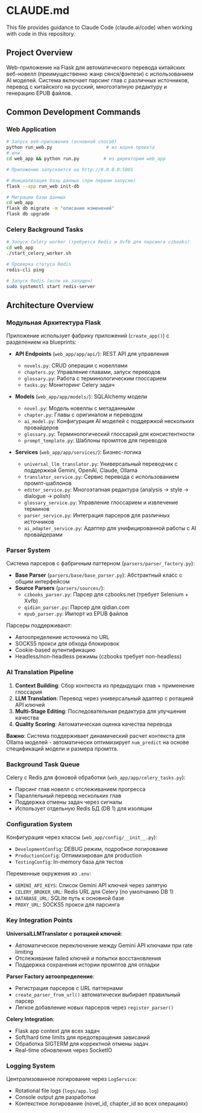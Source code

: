 # CLAUDE.md

This file provides guidance to Claude Code (claude.ai/code) when working with code in this repository.

## Project Overview

Web-приложение на Flask для автоматического перевода китайских веб-новелл (преимущественно жанр сянся/фэнтези) с использованием AI моделей. Система включает парсинг глав с различных источников, перевод с китайского на русский, многоэтапную редактуру и генерацию EPUB файлов.

## Common Development Commands

### Web Application
```bash
# Запуск веб-приложения (основной способ)
python run_web.py                    # из корня проекта
# или
cd web_app && python run.py         # из директории web_app

# Приложение запускается на http://0.0.0.0:5001

# Инициализация базы данных (при первом запуске)
flask --app run_web init-db

# Миграции базы данных
cd web_app
flask db migrate -m "описание изменений"
flask db upgrade
```

### Celery Background Tasks
```bash
# Запуск Celery worker (требуется Redis и Xvfb для парсинга czbooks)
cd web_app
./start_celery_worker.sh

# Проверка статуса Redis
redis-cli ping

# Запуск Redis (если не запущен)
sudo systemctl start redis-server
```

## Architecture Overview

### Модульная Архитектура Flask

Приложение использует фабрику приложений (`create_app()`) с разделением на blueprints:

- **API Endpoints** (`web_app/app/api/`): REST API для управления
  - `novels.py`: CRUD операции с новеллами
  - `chapters.py`: Управление главами, запуск переводов
  - `glossary.py`: Работа с терминологическим глоссарием
  - `tasks.py`: Мониторинг Celery задач

- **Models** (`web_app/app/models/`): SQLAlchemy модели
  - `novel.py`: Модель новеллы с метаданными
  - `chapter.py`: Главы с оригиналом и переводом
  - `ai_model.py`: Конфигурация AI моделей с поддержкой нескольких провайдеров
  - `glossary.py`: Терминологический глоссарий для консистентности
  - `prompt_template.py`: Шаблоны промптов для переводов

- **Services** (`web_app/app/services/`): Бизнес-логика
  - `universal_llm_translator.py`: Универсальный переводчик с поддержкой Gemini, OpenAI, Claude, Ollama
  - `translator_service.py`: Сервис перевода с использованием промпт-шаблонов
  - `editor_service.py`: Многоэтапная редактура (analysis → style → dialogue → polish)
  - `glossary_service.py`: Управление глоссарием и извлечение терминов
  - `parser_service.py`: Интеграция парсеров для различных источников
  - `ai_adapter_service.py`: Адаптер для унифицированной работы с AI провайдерами

### Parser System

Система парсеров с фабричным паттерном (`parsers/parser_factory.py`):

- **Base Parser** (`parsers/base/base_parser.py`): Абстрактный класс с общим интерфейсом
- **Source Parsers** (`parsers/sources/`):
  - `czbooks_parser.py`: Парсер для czbooks.net (требует Selenium + Xvfb)
  - `qidian_parser.py`: Парсер для qidian.com
  - `epub_parser.py`: Импорт из EPUB файлов

Парсеры поддерживают:
- Автоопределение источника по URL
- SOCKS5 прокси для обхода блокировок
- Cookie-based аутентификацию
- Headless/non-headless режимы (czbooks требует non-headless)

### AI Translation Pipeline

1. **Context Building**: Сбор контекста из предыдущих глав + применение глоссария
2. **LLM Translation**: Перевод через универсальный адаптер с ротацией API ключей
3. **Multi-Stage Editing**: Последовательная редактура для улучшения качества
4. **Quality Scoring**: Автоматическая оценка качества перевода

**Важно**: Система поддерживает динамический расчет контекста для Ollama моделей - автоматически оптимизирует `num_predict` на основе спецификаций модели и размера промпта.

### Background Task Queue

Celery с Redis для фоновой обработки (`web_app/app/celery_tasks.py`):
- Парсинг глав новелл с отслеживанием прогресса
- Параллельный перевод нескольких глав
- Поддержка отмены задач через сигналы
- Использует отдельную Redis БД (DB 1) для изоляции

### Configuration System

Конфигурация через классы (`web_app/config/__init__.py`):
- `DevelopmentConfig`: DEBUG режим, подробное логирование
- `ProductionConfig`: Оптимизирован для production
- `TestingConfig`: In-memory база для тестов

Переменные окружения из `.env`:
- `GEMINI_API_KEYS`: Список Gemini API ключей через запятую
- `CELERY_BROKER_URL`: Redis URL для Celery (по умолчанию DB 1)
- `DATABASE_URL`: SQLite путь к основной базе
- `PROXY_URL`: SOCKS5 прокси для парсинга

### Key Integration Points

**UniversalLLMTranslator с ротацией ключей**:
- Автоматическое переключение между Gemini API ключами при rate limiting
- Отслеживание failed ключей и попытки восстановления
- Поддержка сохранения истории промптов для отладки

**Parser Factory автоопределение**:
- Регистрация парсеров с URL паттернами
- `create_parser_from_url()` автоматически выбирает правильный парсер
- Легкое добавление новых парсеров через `register_parser()`

**Celery Integration**:
- Flask app context для всех задач
- Soft/hard time limits для предотвращения зависаний
- Обработка SIGTERM для корректной отмены задач
- Real-time обновления через SocketIO

### Logging System

Централизованное логирование через `LogService`:
- Rotational file logs (`logs/app.log`)
- Console output для разработки
- Контекстное логирование (novel_id, chapter_id во всех операциях)
